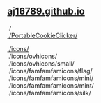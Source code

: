 ## [aj16789.github.io](https://aj16789.github.io)   
./   
[./PortableCookieClicker/](https://aj16789.github.io/PortableCookieClicker/)   

[./icons/](https://aj16789.github.io/icons/)   
./icons/ovhicons/  
./icons/ovhicons/small/  
./icons/famfamfamicons/flag/  
./icons/famfamfamicons/mini/  
./icons/famfamfamicons/mint/  
./icons/famfamfamicons/silk/  
